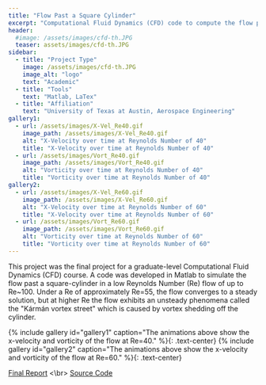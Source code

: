 ```yaml
---
title: "Flow Past a Square Cylinder"
excerpt: "Computational Fluid Dynamics (CFD) code to compute the flow past a square cylinder at low Reynolds Numbers using a Incompressible 2D Navier-Stokes solver"
header:
  #image: /assets/images/cfd-th.JPG
  teaser: assets/images/cfd-th.JPG
sidebar:
  - title: "Project Type"
    image: /assets/images/cfd-th.JPG
    image_alt: "logo"
    text: "Academic"
  - title: "Tools"
    text: "Matlab, LaTex"
  - title: "Affiliation"
    text: "University of Texas at Austin, Aerospace Engineering"
gallery1:
  - url: /assets/images/X-Vel_Re40.gif
    image_path: /assets/images/X-Vel_Re40.gif
    alt: "X-Velocity over time at Reynolds Number of 40"
    title: "X-Velocity over time at Reynolds Number of 40"
  - url: /assets/images/Vort_Re40.gif
    image_path: /assets/images/Vort_Re40.gif
    alt: "Vorticity over time at Reynolds Number of 40"
    title: "Vorticity over time at Reynolds Number of 40"
gallery2:  
  - url: /assets/images/X-Vel_Re60.gif
    image_path: /assets/images/X-Vel_Re60.gif
    alt: "X-Velocity over time at Reynolds Number of 60"
    title: "X-Velocity over time at Reynolds Number of 60"
  - url: /assets/images/Vort_Re60.gif
    image_path: /assets/images/Vort_Re60.gif
    alt: "Vorticity over time at Reynolds Number of 60"
    title: "Vorticity over time at Reynolds Number of 60"
---
```


This project was the final project for a graduate-level Computational Fluid Dynamics (CFD) course. A code was developed in Matlab to simulate the flow past a square-cylinder in a low Reynolds Number (Re) flow of up to Re~100. Under a Re of approximately Re=55, the flow converges to a steady solution, but at higher Re the flow exhibits an unsteady phenomena called the "Kármán vortex street" which is caused by vortex shedding off the cylinder.

{% include gallery id="gallery1" caption="The animations above show the x-velocity and vorticity of the flow at Re=40." %}{: .text-center}
{% include gallery id="gallery2" caption="The animations above show the x-velocity and vorticity of the flow at Re=60." %}{: .text-center}


[Final Report](https://drive.google.com/file/d/19v2MI3-VyChZhyBsUEH9VRpBkd3FWU_M/view?usp=sharing)
<\br>
[Source Code](https://drive.google.com/file/d/1KGGJ4mLkh1e_BIdLXWVv-SI-Dxs3nMmw/view?usp=sharing)
